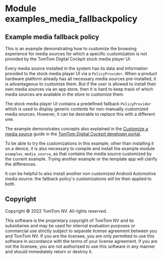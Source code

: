 # Module examples_media_fallbackpolicy

## Example media fallback policy

This is an example demonstrating how to customize the browsing experience for media sources for
which a specific customization is not provided by the TomTom Digital Cockpit stock media player UI.

Every media source installed in the system has its data and information provided to the stock
media player UI via a `PolicyProvider`. When a product hardware platform already has all necessary
media sources pre-installed, it is advantageous to customize them. But if the user is allowed to
install their own media sources via an app store, then it is hard to keep track of which media
sources are available in the store to customize them.

The stock media player UI contains a predefined fallback `PolicyProvider` which is used to display
generic contents for non-manually customized media sources. However, it can be desirable to replace
this with a different one.

The example demonstrates concepts also explained in the
[Customize a media source](https://developer.tomtom.com/tomtom-digital-cockpit/tutorials/domains/media/customize-a-media-source)
guide in the
[TomTom Digital Cockpit developer portal](https://developer.tomtom.com/tomtom-digital-cockpit/developers/introduction).

To be able to try the customizations in this example, other than installing it on a device, it is
also necessary to compile and install the example module `examples_media_source`, as that contains
the media source customized by the current example. Trying another example or the template app will
clarify the differences.

It can be helpful to also install another non customized Android Automotive media source: the
fallback policy's customizations will be then applied to both.

## Copyright

Copyright © 2022 TomTom NV. All rights reserved.

This software is the proprietary copyright of TomTom NV and its subsidiaries and may be
used for internal evaluation purposes or commercial use strictly subject to separate
license agreement between you and TomTom NV. If you are the licensee, you are only permitted
to use this software in accordance with the terms of your license agreement. If you are
not the licensee, you are not authorized to use this software in any manner and should
immediately return or destroy it.

